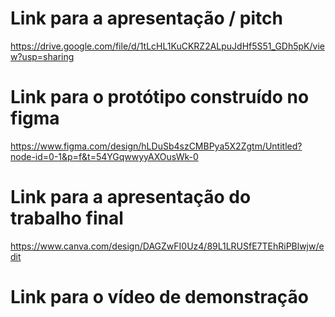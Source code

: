  # Link para a apresentação / pitch

 https://drive.google.com/file/d/1tLcHL1KuCKRZ2ALpuJdHf5S51_GDh5pK/view?usp=sharing

# Link para o protótipo construído no figma
https://www.figma.com/design/hLDuSb4szCMBPya5X2Zgtm/Untitled?node-id=0-1&p=f&t=54YGqwwyyAXOusWk-0

 # Link para a apresentação do trabalho final

 https://www.canva.com/design/DAGZwFI0Uz4/89L1LRUSfE7TEhRiPBlwjw/edit

 # Link para o vídeo de demonstração

